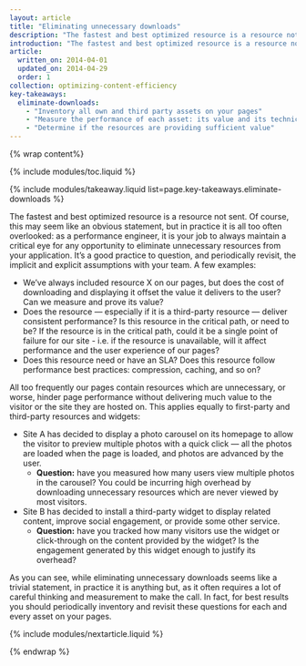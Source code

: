 ```yaml
---
layout: article
title: "Eliminating unnecessary downloads"
description: "The fastest and best optimized resource is a resource not sent. Have you audited your resources recently? You should, and you should do so periodically to ensure that each resource is helping deliver a better user experience."
introduction: "The fastest and best optimized resource is a resource not sent. Have you audited your resources recently? You should, and you should do so periodically to ensure that each resource is helping deliver a better user experience."
article:
  written_on: 2014-04-01
  updated_on: 2014-04-29
  order: 1
collection: optimizing-content-efficiency
key-takeaways:
  eliminate-downloads:
    - "Inventory all own and third party assets on your pages"
    - "Measure the performance of each asset: its value and its technical performance"
    - "Determine if the resources are providing sufficient value"
---
```


{% wrap content%}

{% include modules/toc.liquid %}

{% include modules/takeaway.liquid list=page.key-takeaways.eliminate-downloads %}

The fastest and best optimized resource is a resource not sent. Of course, this may seem like an obvious statement, but in practice it is all too often overlooked: as a performance engineer, it is your job to always maintain a critical eye for any opportunity to eliminate unnecessary resources from your application. It’s a good practice to question, and periodically revisit, the implicit and explicit assumptions with your team. A few examples:

* We’ve always included resource X on our pages, but does the cost of downloading and displaying it offset the value it delivers to the user? Can we measure and prove its value?
* Does the resource &mdash; especially if it is a third-party resource &mdash; deliver consistent performance? Is this resource in the critical path, or need to be? If the resource is in the critical path, could it be a single point of failure for our site - i.e. if the resource is unavailable, will it affect performance and the user experience of our pages?
* Does this resource need or have an SLA? Does this resource follow performance best practices: compression, caching, and so on?

All too frequently our pages contain resources which are unnecessary, or worse, hinder page performance without delivering much value to the visitor or the site they are hosted on. This applies equally to first-party and third-party resources and widgets:

* Site A has decided to display a photo carousel on its homepage to allow the visitor to preview multiple photos with a quick click &mdash; all the photos are loaded when the page is loaded, and photos are advanced by the user.
    * **Question:** have you measured how many users view multiple photos in the carousel? You could be incurring high overhead by downloading unnecessary resources which are never viewed by most visitors.
* Site B has decided to install a third-party widget to display related content, improve social engagement, or provide some other service.
    * **Question:** have you tracked how many visitors use the widget or click-through on the content provided by the widget? Is the engagement generated by this widget enough to justify its overhead?

As you can see, while eliminating unnecessary downloads seems like a trivial statement, in practice it is anything but, as it often requires a lot of careful thinking and measurement to make the call. In fact, for best results you should periodically inventory and revisit these questions for each and every asset on your pages.

{% include modules/nextarticle.liquid %}

{% endwrap %}
